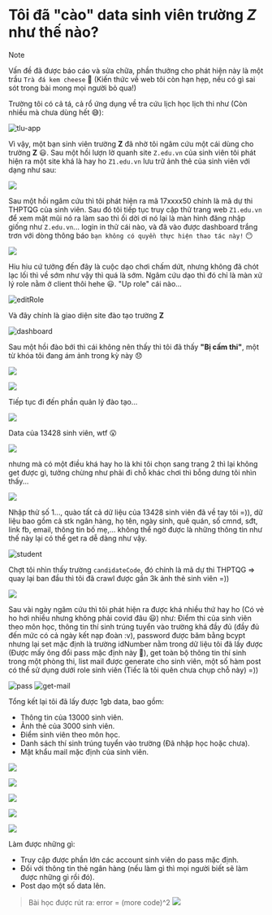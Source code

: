# Tôi đã "cào" data sinh viên trường *Z* như thế nào?

> [!NOTE]
> Vấn đề đã được báo cáo và sửa chữa, phần thưởng cho phát hiện này là một trầu `Trà đá kem cheese` 🍻
(Kiến thức về web tôi còn hạn hẹp, nếu có gì sai sót trong bài mong mọi người bỏ qua!)

Trường tôi có cả tá, cả rổ ứng dụng về tra cứu lịch học lịch thi như (Còn nhiều mà chưa dùng hết 😅):

![tlu-app](./images/tlu-app.png)

Vì vậy, một bạn sinh viên trường **Z** đã nhờ tôi ngâm cứu một cái dùng cho trường **Z** 😃. Sau một hồi lượn lờ quanh site `Z.edu.vn` của sinh viên tôi phát hiện ra một site khá là hay ho `Z1.edu.vn` lưu trữ ảnh thẻ của sinh viên với dạng như sau:

![](./images/1.png)

Sau một hồi ngâm cứu thì tôi phát hiện ra mã 17xxxx50 chính là mã dự thi THPTQG của sinh viên. Sau đó tôi tiếp tục truy cập thử trang web `Z1.edu.vn` để xem mặt mũi nó ra làm sao thì ối dời ơi nó lại là màn hình đăng nhập giống như `Z.edu.vn`... login in thử cái nào, và đã vào được dashboard trắng trơn với dòng thông báo `bạn không có quyền thực hiện thao tác này!` 😶

![](./images/2.png)

Hiu hiu cứ tưởng đến đây là cuộc dạo chơi chấm dứt, nhưng không đã chót lạc lối thì về sớm như vậy thì quá là sớm. Ngâm cứu dạo thì đó chỉ là màn xử lý role nằm ở client thôi hehe 😃. "Up role" cái nào...

![editRole](./images/editRole.png)

Và đây chính là giao diện site đào tạo trường **Z**

![dashboard](./images/dashboard.png)

Sau một hồi đào bới thì cái không nên thấy thì tôi đã thấy **"Bị cấm thi"**, một từ khóa tôi đang ám ảnh trong kỳ này 😞

![](./images/3.png)

![](./images/data.png)

Tiếp tục đi đến phần quản lý đào tạo...

![](./images/4.png)

Data của 13428 sinh viên, wtf 😮

![](./images/5.png)

nhưng mà có một điều khá hay ho là khi tôi chọn sang trang 2 thì lại không get được gì, tưởng chừng như phải đi chỗ khác chơi thì bỗng dưng tôi nhìn thấy...

![](./images/6.png)

Nhập thử số 1..., quào tất cả dữ liệu của 13428 sinh viên đã về tay tôi =)), dữ liệu bao gồm cả stk ngân hàng, họ tên, ngày sinh, quê quán, số cmnd, sđt, link fb, email, thông tin bố mẹ,... không thể ngờ được là những thông tin như thế này lại có thể get ra dễ dàng như vậy.

![student](./images/student.png)

Chợt tôi nhìn thấy trường `candidateCode`, đó chính là mã dự thi THPTQG => quay lại ban đầu thì tôi đã crawl được gần 3k ảnh thẻ sinh viên =))

![](./images/7.png)

Sau vài ngày ngâm cứu thì tôi phát hiện ra được khá nhiều thứ hay ho (Có vẻ ho hơi nhiều nhưng không phải covid đâu 😃) như: Điểm thi của sinh viên theo môn học, thông tin thí sinh trúng tuyển vào trường khá đầy đủ (đầy đủ đến mức có cả ngày kết nạp đoàn :v), password được băm bằng bcypt nhưng lại set mặc định là trường idNumber nằm trong dữ liệu tôi đã lấy được (Được mấy ông đổi pass mặc định này 🙂), get toàn bộ thông tin thí sinh trong một phòng thi, list mail được generate cho sinh viên, một số hàm post có thể sử dụng dưới role sinh viên (Tiếc là tôi quên chưa chụp chỗ này) =))

![pass](./images/pass.png)
![get-mail](./images/get-mail.png)

Tổng kết lại tôi đã lấy được 1gb data, bao gồm:

- Thông tin của 13000 sinh viên.
- Ảnh thẻ của 3000 sinh viên.
- Điểm sinh viên theo môn học.
- Danh sách thí sinh trúng tuyển vào trường (Đã nhập học hoặc chưa).
- Mật khẩu mail mặc định của sinh viên.

![](./images/8.png)

![](./images/9.png)

![](./images/10.png)

![](./images/11.png)

![](./images/12.png)

Làm được những gì:
- Truy cập được phần lớn các account sinh viên do pass mặc định.
- Đối với thông tin thẻ ngân hàng (nếu làm gì thì mọi người biết sẽ làm được những gì rồi đó).
- Post dạo một số data lên.

> Bài học được rút ra: error = (more code)^2
![](./images/ct.jpg)
